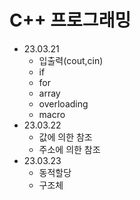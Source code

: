 # C++ 프로그래밍
- 23.03.21 
	- 입출력(cout,cin)
	- if
	- for
	- array
	- overloading
	- macro
- 23.03.22
	- 값에 의한 참조
	- 주소에 의한 참조
- 23.03.23
	- 동적할당
	- 구조체
